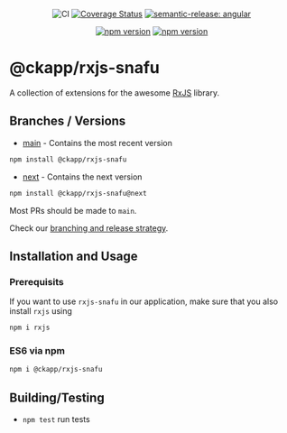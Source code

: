 <div style="text-align: center;">

![CI][ci-main-badge]
[![Coverage Status][cov-badge]][cov-url]
[![semantic-release: angular][dep-semantic-release-badge]][dep-semantic-release-url]

</div>
<div style="text-align: center;">

[![npm version][npm-latest-badge]][npm-latest-url]
[![npm version][npm-next-badge]][npm-next-url]

</div>

# @ckapp/rxjs-snafu

A collection of extensions for the awesome [RxJS](https://www.npmjs.com/package/rxjs) library.

## Branches / Versions

- [main](https://github.com/ckapps/rxjs/commits/main) - Contains the most recent version

```sh
npm install @ckapp/rxjs-snafu
```

- [next](https://github.com/ckapps/rxjs/tree/next) - Contains the next version

```sh
npm install @ckapp/rxjs-snafu@next
```

Most PRs should be made to `main`.

Check our [branching and release strategy](https://github.com/ckapps/.github/blob/main/docs/branching.md).

## Installation and Usage

### Prerequisits

If you want to use `rxjs-snafu` in our application, make sure that you also install `rxjs` using

```sh
npm i rxjs
```

### ES6 via npm

```sh
npm i @ckapp/rxjs-snafu
```

## Building/Testing

- `npm test` run tests

[ci-main-badge]: https://github.com/ckapps/rxjs/workflows/CI/badge.svg
[cov-badge]: https://coveralls.io/repos/github/ckapps/rxjs/badge.svg?branch=main
[cov-url]: https://coveralls.io/github/ckapps/rxjs?branch=main
[dep-semantic-release-badge]: https://img.shields.io/badge/semantic--release-angular-e10079?logo=semantic-release
[dep-semantic-release-url]: https://github.com/semantic-release/semantic-release
[npm-latest-badge]: https://img.shields.io/npm/v/@ckapp/rxjs-snafu/latest.svg
[npm-latest-url]: https://www.npmjs.com/@ckapp/rxjs-snafu
[npm-next-badge]: https://img.shields.io/npm/v/@ckapp/rxjs-snafu/next.svg
[npm-next-url]: https://www.npmjs.com/@ckapp/rxjs-snafu
